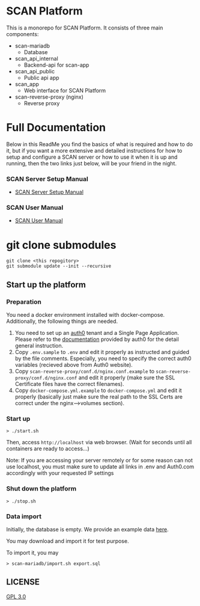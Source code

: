 <!--
=================================================================================================
 Project: SCAN - Searching Chemical Actions and Networks
                 Hokkaido University (2021)
                 Last Update: Q2 2023
________________________________________________________________________________________________
 Authors: Mikael Nicander Kuwahara (Lead Developer) [2022-]
          Jun Fujima (Former Lead Developer) [2021]
________________________________________________________________________________________________
 Description: This is the Main README file that explains how to get SCAN up & running.
------------------------------------------------------------------------------------------------
 Notes: 
------------------------------------------------------------------------------------------------
 References: 
=================================================================================================
-->
# SCAN Platform

This is a monorepo for SCAN Platform. It consists of three main components:

* scan-mariadb
  * Database
* scan_api_internal
  * Backend-api for scan-app
* scan_api_public
  * Public api app
* scan_app
  * Web interface for SCAN Platform
* scan-reverse-proxy (nginx)
  * Reverse proxy

# Full Documentation

Below in this ReadMe you find the basics of what is required and how to do it, but if you want a more extensive and detailed instructions for how to setup and configure a SCAN server or how to use it when it is up and running, then the two links just below, will be your friend in the night.

### SCAN Server Setup Manual
* [SCAN Server Setup Manual](https://github.com/scan-team/scan-platform-test/blob/main/scan-app/public/docs/SCAN-Server-Manual-Eng.pdf)
### SCAN User Manual
* [SCAN User Manual](https://github.com/scan-team/scan-platform-test/blob/main/scan-app/public/docs/SCAN-User-Manual-Eng.pdf)

# git clone submodules

```
git clone <this repogitory>
git submodule update --init --recursive
```

## Start up the platform

### Preparation

You need a docker environment installed with docker-compose.
Additionally, the following things are needed.

1. You need to set up an [auth0](https://auth0.com/) tenant and a Single Page Application. Please refer to the [documentation](https://auth0.com/docs) provided by auth0 for the detail general instruction.
2. Copy `.env.sample` to `.env` and edit it properly as instructed and guided by the file comments. Especially, you need to specify the correct auth0 variables (recieved above from Auth0 website).
3. Copy `scan-reverse-proxy/conf.d/nginx.conf.example` to `scan-reverse-proxy/conf.d/nginx.conf` and edit it properly (make sure the SSL Certificate files have the correct filenames).
4. Copy `docker-compose.yml.example` to `docker-compose.yml` and edit it properly (basically just make sure the real path to the SSL Certs are correct under the nginx-->volumes section).

### Start up

```
> ./start.sh
```

Then, access `http://localhost` via web browser. (Wait for seconds until all containers are ready to access...)

Note: If you are accessing your server remotely or for some reason can not use localhost, you must make sure to update all links in .env and Auth0.com accordingly with your requested IP settings


### Shut down the platform

```
> ./stop.sh
```

### Data import

Initially, the database is empty.
We provide an example data [here](https://drive.google.com/file/d/1VjsEwVdje4G1Ob1fEesMRXmRQRBaajr1/view?usp=sharing).

You may download and import it for test purpose.

To import it, you may

```
> scan-mariadb/import.sh export.sql
```

## LICENSE

[GPL 3.0](https://github.com/scan-team/scan-platform-test/blob/main/LICENCE)
